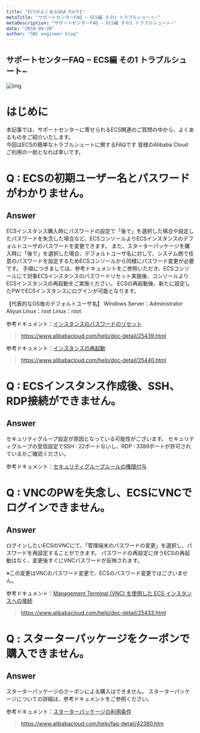 ```yaml
---
title: "ECSのよくあるQ&A Part1"
metaTitle: "サポートセンターFAQ ~ ECS編 その1 トラブルシュート~"
metaDescription: "サポートセンターFAQ ~ ECS編 その1 トラブルシュート~"
date: "2018-09-28"
author: "SBC engineer blog"
---
```


## サポートセンターFAQ ~ ECS編 その1 トラブルシュート~


![img](https://raw.githubusercontent.com/sbcloud/help/master/content/usecase-computing/computing_images_10257846132678100000/000000000000000000.png "img")

# はじめに

本記事では、サポートセンターに寄せられるECS関連のご質問の中から、よくあるものをご紹介いたします。       
今回はECSの簡単なトラブルシュートに関するFAQです 皆様のAlibaba Cloud ご利用の一助となれば幸いです。     

# Q : ECSの初期ユーザー名とパスワードがわかりません。

## Answer     
ECSインスタンス購入時にパスワードの設定で「後で」を選択した場合や設定したパスワードを失念した場合など、ECSコンソールよりECSインスタンスのデフォルトユーザのパスワードを変更できます。 また、スターターパッケージを購入時に「後で」を選択した場合、デフォルトユーザ名に対して、システム側で任意のパスワードを設定するためECSコンソールから同様にパスワード変更が必要です。 手順につきましては、参考ドキュメントをご参照いただき、ECSコンソールにて対象ECSインスタンスのパスワードリセット実施後、コンソールよりECSインスタンスの再起動をご実施ください。 ECSの再起動後、新たに設定したPWでECSインスタンスにログインが可能となります。      

【代表的なOS毎のデフォルトユーザ名】 Windows Server：Administrator Aliyun Linux：root Linux：root      


参考ドキュメント：[インスタンスのパスワードのリセット](https://www.alibabacloud.com/help/doc-detail/25439.html)     
> https://www.alibabacloud.com/help/doc-detail/25439.html

参考ドキュメント：[インスタンスの再起動](https://www.alibabacloud.com/help/doc-detail/25440.html)     
> https://www.alibabacloud.com/help/doc-detail/25440.html

# Q : ECSインスタンス作成後、SSH、RDP接続ができません。

## Answer     

セキュリティグループ設定が原因となっている可能性がございます。 セキュリティグループの受信設定でSSH : 22ポートないし、RDP : 3389ポートが許可されているかご確認ください。

参考ドキュメント：[セキュリティグループルールの権限付与](https://www.alibabacloud.com/help/doc-detail/25471.html)       

# Q : VNCのPWを失念し、ECSにVNCでログインできません。

## Answer     

ログインしたいECSのVNCにて、「管理端末のパスワードの変更」を選択し、パスワードを再設定することができます。 パスワードの再設定に伴うECSの再起動はなく、変更後すぐにVNCパスワードが反映されます。

※この変更はVNCのパスワード変更で、ECSのパスワード変更ではございません。

参考ドキュメント：[Management Terminal (VNC) を使用した ECS インスタンスへの接続](https://www.alibabacloud.com/help/doc-detail/25433.html)
> https://www.alibabacloud.com/help/doc-detail/25433.html

# Q : スターターパッケージをクーポンで購入できません。

## Answer     

スターターパッケージのクーポンによる購入はできません。 スターターパッケージについての詳細は、参考ドキュメントをご参照ください。

参考ドキュメント：[スターターパッケージの利用条件](https://www.alibabacloud.com/help/faq-detail/42380.htm)
> https://www.alibabacloud.com/help/faq-detail/42380.htm

